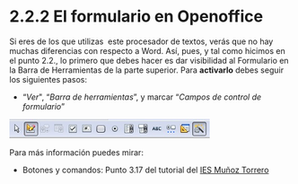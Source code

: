 # 2.2.2 El formulario en Openoffice

Si eres de los que utilizas  este procesador de textos, verás que no hay muchas diferencias con respecto a Word. Así, pues, y tal como hicimos en el punto 2.2., lo primero que debes hacer es dar visibilidad al Formulario en la Barra de Herramientas de la parte superior. Para **activarlo** debes seguir los siguientes pasos:

*   “_Ver_", “_Barra de herramientas_”, y marcar “_Campos de control de formulario_”


![Barra del formulario de openoffice](img/formulario_openoffice.jpg "Barra formulario de Openoffice") 




Para más información puedes mirar:
* Botones y comandos: Punto 3.17 del tutorial del [IES Muñoz Torrero](http://iesmunoztorrero.juntaextremadura.net/web/lenix/writer1/oowriter3desc.html#bformularios "Tutorial Formulario Writer IES Muñoz Torrero")
